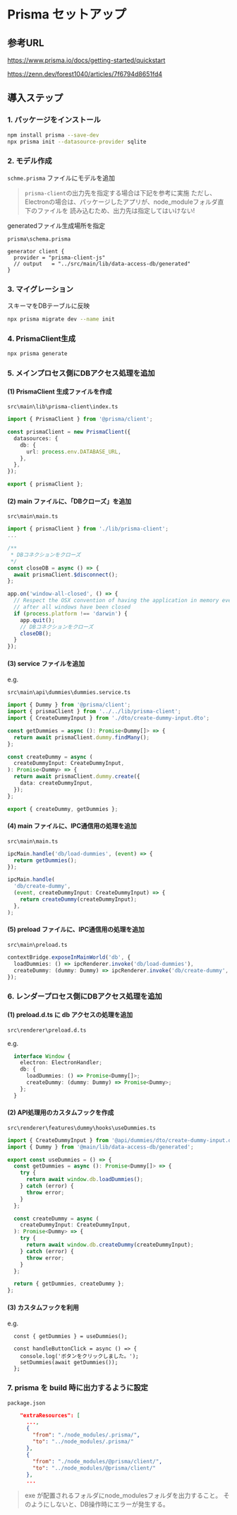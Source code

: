 # Prisma セットアップ

## 参考URL

<https://www.prisma.io/docs/getting-started/quickstart>

<https://zenn.dev/forest1040/articles/7f6794d8651fd4>

## 導入ステップ

### 1. パッケージをインストール

```bash
npm install prisma --save-dev
npx prisma init --datasource-provider sqlite
```

### 2. モデル作成

`schme.prisma` ファイルにモデルを追加

> `prisma-client`の出力先を指定する場合は下記を参考に実施
> ただし、Electronの場合は、パッケージしたアプリが、node_moduleフォルダ直下のファイルを
> 読み込むため、出力先は指定してはいけない!

generatedファイル生成場所を指定

`prisma\schema.prisma`  

```prisma
generator client {
  provider = "prisma-client-js"
  // output   = "../src/main/lib/data-access-db/generated"
}
```

### 3. マイグレーション

スキーマをDBテーブルに反映  

```bash
npx prisma migrate dev --name init
```

### 4. PrismaClient生成

```bash
npx prisma generate
```

### 5. メインプロセス側にDBアクセス処理を追加

#### (1) PrismaClient 生成ファイルを作成

`src\main\lib\prisma-client\index.ts`

```ts
import { PrismaClient } from '@prisma/client';

const prismaClient = new PrismaClient({
  datasources: {
    db: {
      url: process.env.DATABASE_URL,
    },
  },
});

export { prismaClient };
```

#### (2) main ファイルに、「DBクローズ」を追加

`src\main\main.ts`  

```ts
import { prismaClient } from './lib/prisma-client';
...

/**
 * DBコネクションをクローズ
 */
const closeDB = async () => {
  await prismaClient.$disconnect();
};

app.on('window-all-closed', () => {
  // Respect the OSX convention of having the application in memory even
  // after all windows have been closed
  if (process.platform !== 'darwin') {
    app.quit();
    // DBコネクションをクローズ
    closeDB();
  }
});
```

#### (3) service ファイルを追加

e.g.  

`src\main\api\dummies\dummies.service.ts`

```ts
import { Dummy } from '@prisma/client';
import { prismaClient } from '../../lib/prisma-client';
import { CreateDummyInput } from './dto/create-dummy-input.dto';

const getDummies = async (): Promise<Dummy[]> => {
  return await prismaClient.dummy.findMany();
};

const createDummy = async (
  createDummyInput: CreateDummyInput,
): Promise<Dummy> => {
  return await prismaClient.dummy.create({
    data: createDummyInput,
  });
};

export { createDummy, getDummies };

```

#### (4) main ファイルに、IPC通信用の処理を追加

`src\main\main.ts`  

```ts
ipcMain.handle('db/load-dummies', (event) => {
  return getDummies();
});

ipcMain.handle(
  'db/create-dummy',
  (event, createDummyInput: CreateDummyInput) => {
    return createDummy(createDummyInput);
  },
);
```

#### (5) preload ファイルに、IPC通信用の処理を追加

`src\main\preload.ts`  

```ts
contextBridge.exposeInMainWorld('db', {
  loadDummies: () => ipcRenderer.invoke('db/load-dummies'),
  createDummy: (dummy: Dummy) => ipcRenderer.invoke('db/create-dummy', dummy),
});
```

### 6. レンダープロセス側にDBアクセス処理を追加

#### (1) preload.d.ts に db アクセスの処理を追加

`src\renderer\preload.d.ts`

e.g.  

```ts
  interface Window {
    electron: ElectronHandler;
    db: {
      loadDummies: () => Promise<Dummy[]>;
      createDummy: (dummy: Dummy) => Promise<Dummy>;
    };
  }
```

#### (2) API処理用のカスタムフックを作成

`src\renderer\features\dummy\hooks\useDummies.ts`

```ts
import { CreateDummyInput } from '@api/dummies/dto/create-dummy-input.dto';
import { Dummy } from '@main/lib/data-access-db/generated';

export const useDummies = () => {
  const getDummies = async (): Promise<Dummy[]> => {
    try {
      return await window.db.loadDummies();
    } catch (error) {
      throw error;
    }
  };

  const createDummy = async (
    createDummyInput: CreateDummyInput,
  ): Promise<Dummy> => {
    try {
      return await window.db.createDummy(createDummyInput);
    } catch (error) {
      throw error;
    }
  };

  return { getDummies, createDummy };
};
```

#### (3) カスタムフックを利用

e.g.  

```tsx
  const { getDummies } = useDummies();

  const handleButtonClick = async () => {
    console.log('ボタンをクリックしました。');
    setDummies(await getDummies());
  };
```

### 7. prisma を build 時に出力するように設定

`package.json`

```json
    "extraResources": [
      ...,
      {
        "from": "./node_modules/.prisma/",
        "to": "../node_modules/.prisma/"
      },
      {
        "from": "./node_modules/@prisma/client/",
        "to": "../node_modules/@prisma/client/"
      },
      ...
```

> exe が配置されるフォルダにnode_modulesフォルダを出力すること。
> そのようにしないと、DB操作時にエラーが発生する。
